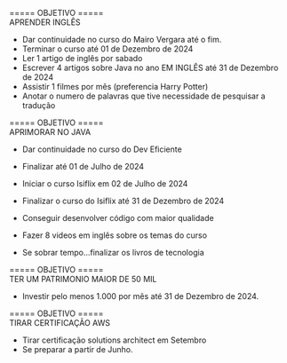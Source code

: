 ===== OBJETIVO =====
<br>APRENDER INGLÊS
- Dar continuidade no curso do Mairo Vergara até o fim.
- Terminar o curso até 01 de Dezembro de 2024
- Ler 1 artigo de inglês por sabado
- Escrever 4 artigos sobre Java no ano EM INGLÊS até 31 de Dezembro de 2024
- Assistir 1 filmes por mês (preferencia Harry Potter)
- Anotar o numero de palavras que tive necessidade de pesquisar a tradução

===== OBJETIVO =====
<br>APRIMORAR NO JAVA
- Dar continuidade no curso do Dev Eficiente
- Finalizar até 01 de Julho de 2024
- Iniciar o curso Isiflix em 02 de Julho de 2024
- Finalizar o curso do Isiflix até 31 de Dezembro de 2024
- Conseguir desenvolver código com maior qualidade
- Fazer 8 videos em inglês sobre os temas do curso

- Se sobrar tempo...finalizar os livros de tecnologia

===== OBJETIVO =====
<br>TER UM PATRIMONIO MAIOR DE 50 MIL
- Investir pelo menos 1.000 por mês até 31 de Dezembro de 2024.


===== OBJETIVO =====
<br>TIRAR CERTIFICAÇÃO AWS
- Tirar certificação solutions architect em Setembro
- Se preparar a partir de Junho.
